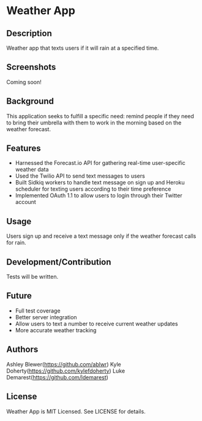 # Weather App

## Description

Weather app that texts users if it will rain at a specified time.

## Screenshots

Coming soon!

## Background

This application seeks to fulfill a specific need: remind people if they need to bring their umbrella with them to work in the morning based on the weather forecast.

## Features

+ Harnessed the Forecast.io API for gathering real-time user-specific weather data
+ Used the Twilio API to send text messages to users
+ Built Sidkiq workers to handle text message on sign up and Heroku scheduler for texting users according to their time preference 
+ Implemented OAuth 1.1 to allow users to login through their Twitter account

## Usage

Users sign up and receive a text message only if the weather forecast calls for rain.

## Development/Contribution

Tests will be written.

## Future

- Full test coverage
- Better server integration
- Allow users to text a number to receive current weather updates
- More accurate weather tracking

## Authors

Ashley Blewer(https://github.com/ablwr)
Kyle Doherty(https://github.com/kylefdoherty)
Luke Demarest(https://github.com/ldemarest)

## License

Weather App is MIT Licensed. See LICENSE for details.